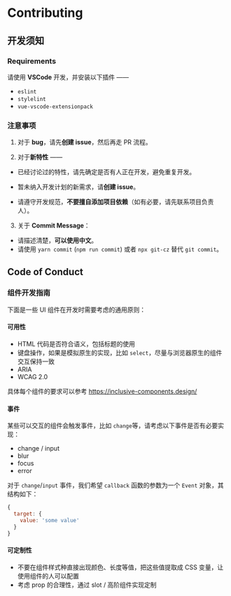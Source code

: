 # Contributing

## 开发须知

### Requirements

请使用 **VSCode** 开发，并安装以下插件 ——

- `eslint`
- `stylelint`
- `vue-vscode-extensionpack`

### 注意事项

1. 对于 **bug**，请先**创建 issue**，然后再走 PR 流程。

2. 对于**新特性** ——

- 已经讨论过的特性，请先确定是否有人正在开发，避免重复开发。

- 暂未纳入开发计划的新需求，请**创建 issue**。

- 请遵守开发规范，**不要擅自添加项目依赖**（如有必要，请先联系项目负责人）。

3. 关于 **Commit Message**：

- 请描述清楚，**可以使用中文**。
- 请使用 `yarn commit` (`npm run commit`) 或者 `npx git-cz` 替代 `git commit`。

## Code of Conduct

### 组件开发指南

下面是一些 UI 组件在开发时需要考虑的通用原则：

#### 可用性

- HTML 代码是否符合语义，包括标题的使用
- 键盘操作，如果是模拟原生的实现，比如 `select`，尽量与浏览器原生的组件交互保持一致
- ARIA
- WCAG 2.0

具体每个组件的要求可以参考 https://inclusive-components.design/

#### 事件

某些可以交互的组件会触发事件，比如 `change`等，请考虑以下事件是否有必要实现：

- change / input
- blur
- focus
- error

对于 `change`/`input` 事件，我们希望 `callback` 函数的参数为一个 `Event` 对象，其结构如下：

```javascript
{
  target: {
    value: 'some value'
  }
}
```

#### 可定制性

- 不要在组件样式种直接出现颜色、长度等值，把这些值提取成 CSS 变量，让使用组件的人可以配置
- 考虑 prop 的合理性，通过 slot / 高阶组件实现定制

